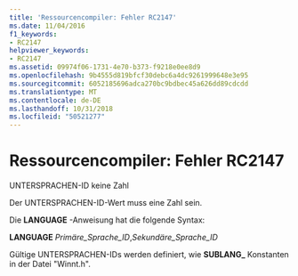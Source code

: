 ```yaml
---
title: 'Ressourcencompiler: Fehler RC2147'
ms.date: 11/04/2016
f1_keywords:
- RC2147
helpviewer_keywords:
- RC2147
ms.assetid: 09974f06-1731-4e70-b373-f9218e0ee8d9
ms.openlocfilehash: 9b4555d819bfcf30debc6a4dc9261999648e3e95
ms.sourcegitcommit: 6052185696adca270bc9bdbec45a626dd89cdcdd
ms.translationtype: MT
ms.contentlocale: de-DE
ms.lasthandoff: 10/31/2018
ms.locfileid: "50521277"
---
```

# <a name="resource-compiler-error-rc2147"></a>Ressourcencompiler: Fehler RC2147

UNTERSPRACHEN-ID keine Zahl

Der UNTERSPRACHEN-ID-Wert muss eine Zahl sein.

Die **LANGUAGE** -Anweisung hat die folgende Syntax:

**LANGUAGE** *Primäre_Sprache_ID*,*Sekundäre_Sprache_ID*

Gültige UNTERSPRACHEN-IDs werden definiert, wie **SUBLANG_** Konstanten in der Datei "Winnt.h".